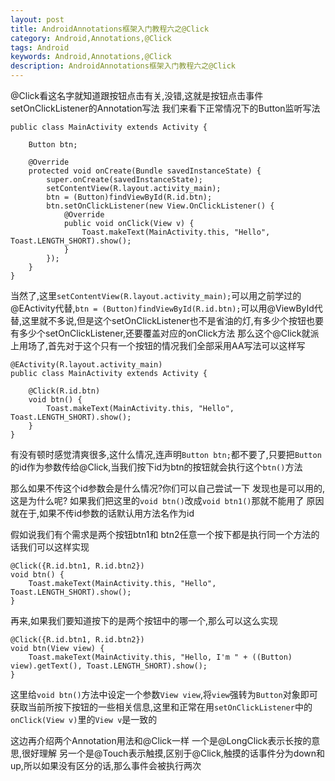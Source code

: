 ```yaml
---
layout: post
title: AndroidAnnotations框架入门教程六之@Click
category: Android,Annotations,@Click
tags: Android
keywords: Android,Annotations,@Click
description: AndroidAnnotations框架入门教程六之@Click
---
```


@Click看这名字就知道跟按钮点击有关,没错,这就是按钮点击事件setOnClickListener的Annotation写法
我们来看下正常情况下的Button监听写法

    public class MainActivity extends Activity {

        Button btn;

        @Override
        protected void onCreate(Bundle savedInstanceState) {
            super.onCreate(savedInstanceState);
            setContentView(R.layout.activity_main);
            btn = (Button)findViewById(R.id.btn);
            btn.setOnClickListener(new View.OnClickListener() {
                @Override
                public void onClick(View v) {
                    Toast.makeText(MainActivity.this, "Hello", Toast.LENGTH_SHORT).show();
                }
            });
        }
    }


当然了,这里`setContentView(R.layout.activity_main);`可以用之前学过的@EActivity代替,`btn = (Button)findViewById(R.id.btn);`可以用@ViewById代替,这里就不多说,但是这个setOnClickListener也不是省油的灯,有多少个按钮也要有多少个setOnClickListener,还要覆盖对应的onClick方法
那么这个@Click就派上用场了,首先对于这个只有一个按钮的情况我们全部采用AA写法可以这样写

    @EActivity(R.layout.activity_main)
    public class MainActivity extends Activity {

        @Click(R.id.btn)
        void btn() {
            Toast.makeText(MainActivity.this, "Hello", Toast.LENGTH_SHORT).show();
        }
    }


有没有顿时感觉清爽很多,这什么情况,连声明`Button btn;`都不要了,只要把`Button`的id作为参数传给@Click,当我们按下id为btn的按钮就会执行这个`btn()`方法

那么如果不传这个id参数会是什么情况?你们可以自己尝试一下
发现也是可以用的,这是为什么呢?
如果我们把这里的`void btn()`改成`void btn1()`那就不能用了
原因就在于,如果不传id参数的话默认用方法名作为id

假如说我们有个需求是两个按钮btn1和 btn2任意一个按下都是执行同一个方法的话我们可以这样实现

    @Click({R.id.btn1, R.id.btn2})
    void btn() {
        Toast.makeText(MainActivity.this, "Hello", Toast.LENGTH_SHORT).show();
    }

再来,如果我们要知道按下的是两个按钮中的哪一个,那么可以这么实现

    @Click({R.id.btn1, R.id.btn2})
    void btn(View view) {
        Toast.makeText(MainActivity.this, "Hello, I'm " + ((Button) view).getText(), Toast.LENGTH_SHORT).show();
    }

这里给`void btn()`方法中设定一个参数`View view`,将`view`强转为`Button`对象即可获取当前所按下按钮的一些相关信息,这里和正常在用`setOnClickListener`中的`onClick(View v)`里的`View v`是一致的

这边再介绍两个Annotation用法和@Click一样
一个是@LongClick表示长按的意思,很好理解
另一个是@Touch表示触摸,区别于@Click,触摸的话事件分为down和up,所以如果没有区分的话,那么事件会被执行两次
